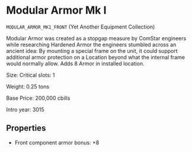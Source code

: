 # Modular Armor Mk I

`MODULAR_ARMOR_MK1_FRONT` (Yet Another Equipment Collection)

Modular Armor was created as a stopgap measure by ComStar engineers while researching Hardened Armor the engineers stumbled across an ancient idea: By mounting a special frame on the unit, it could support additional armor protection on a Location beyond what the internal frame would normally allow. Adds 8 Armor in installed location.

Size: Critical slots: 1

Weight: 0.25 tons

Base Price: 200,000 cbills

Intro year: 3015

## Properties
* Front component armor bonus: +8 
